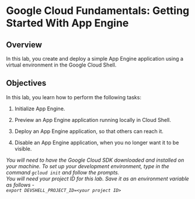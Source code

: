 # Google Cloud Fundamentals: Getting Started With App Engine

## Overview

In this lab, you create and deploy a simple App Engine application using a virtual environment in the Google Cloud Shell.

## Objectives

In this lab, you learn how to perform the following tasks:

1. Initialize App Engine.

2. Preview an App Engine application running locally in Cloud Shell.

3. Deploy an App Engine application, so that others can reach it.

4. Disable an App Engine application, when you no longer want it to be visible.

*You will need to have the Google Cloud SDK downloaded and installed on your machine. 
To set up your development environment, type in the command `gcloud init` and follow the prompts.  
You will need your project ID for this lab. Save it as an environment variable as follows -  
`export DEVSHELL_PROJECT_ID=<your project ID>`*